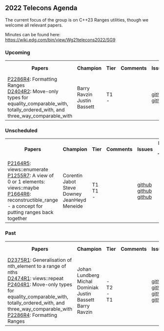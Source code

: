 ## 2022 Telecons Agenda

The current focus of the group is on C++23 Ranges utilities, though we welcome all relevant papers.

Minutes can be found here: https://wiki.edg.com/bin/view/Wg21telecons2022/SG9

### Upcoming

<table>
<tr>
<th>Papers
<th>Champion
<th>Tier
<th>Comments 
<th>Issues
<th>Date & Time

<tr>
<td><a href="https://isocpp.org/files/papers/P2286R4.html">P2286R4</a>: Formatting Ranges
<br/><a href="https://isocpp.org/files/papers/D2404R2.pdf">D2404R2</a>: Move-only types for equality_comparable_with, totally_ordered_with, and three_way_comparable_with
<td>Barry Ravzin
<br/>Justin Bassett
<td>T1
<br/>-
<td>
<td><a href="http://wg21.link/P2286/github">github</a>
<br/><a href="http://wg21.link/P2404/github">github</a>
<td>01-10<br/> 09:30 Pacific

</table>
  
### Unscheduled
  
<table>
<tr>
<th>Papers
<th>Champion
<th>Tier
<th>Comments 
<th>Issues
<th>Date & Time

<tr>
<td><a href="https://wg21.link/P2164">P2164R5</a>: views::enumerate
<br/><a href="https://wg21.link/P1255">P1255R7</a>: A view of 0 or 1 elements: views::maybe
<br/><a href="https://isocpp.org/files/papers/P1664R6.html">P1664R6</a>: reconstructible_range - a concept for putting ranges back together
<td>Corentin Jabot
<br/>Steve Downey
<br/>JeanHeyd Meneide
<td>T1
<br/>T1
<br/>-
<td>
<td><a href="http://wg21.link/p2164/github">github</a>
<br/><a href="http://wg21.link/P2155/github">github</a>
<br/><a href="http://wg21.link/P1664/github">github</a>
<td>

<!---  
Deffered by LEWG
<br/><a href="https://cplusplus.github.io/LWG/issue3534">LWG3534</a>: ranges::set_intersection and ranges::set_difference algorithm requirements are too strict
<br/><a href="http://wg21.link/LWG3534/github">github</a>
-->

</table>

### Past

<table>
<tr>
<th>Papers
<th>Champion
<th>Tier
<th>Comments 
<th>Issues
<th>Date & Time

<tr>
<td><a href="https://isocpp.org/files/papers/D2375R1.pdf">D2375R1</a>: Generalisation of nth_element to a range of nths
<br/><a href="https://isocpp.org/files/papers/D2474R1.html">D2474R1</a>: views::repeat
<br/><a href="https://wg21.link/P2404r1">P2404R1</a>: Move-only types for equality_comparable_with, totally_ordered_with, and three_way_comparable_with
<br/><a href="https://isocpp.org/files/papers/P2286R4.html">P2286R4</a>: Formatting Ranges
<td>Johan Lundberg
<br/>Michal Dominiak
<br/>Justin Bassett
<br/>Barry Ravzin
<br/>
<td>-
<br/>T2
<br/>-
<br/>T1
<td>
<td><a href="http://wg21.link/P2375/github">github</a>
<br/><a href="http://wg21.link/P2474/github">github</a>
<br/><a href="http://wg21.link/P2404/github">github</a>
<br/><a href="http://wg21.link/P2286/github">github</a>
<td>01-03<br/> 09:30 Pacific
  
</table>
